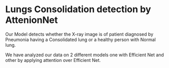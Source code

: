 # Lungs Consolidation detection by AttenionNet

Our Model detects whether the X-ray image is of  patient diagnosed by Pneumonia having a Consolidated lung or a healthy person with Normal lung. 

We have analyzed our data on 2 different models one with Efficient Net and other by applying attention over Efficient Net. 
